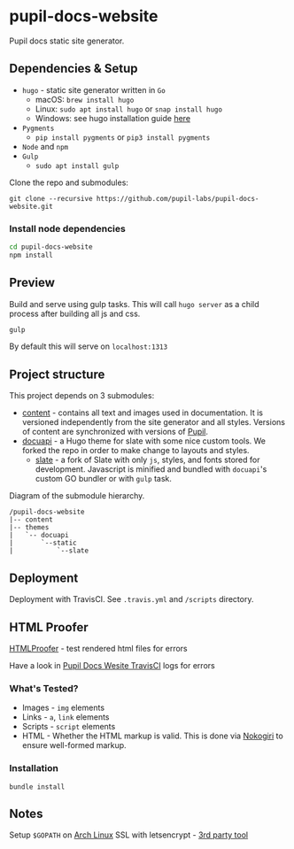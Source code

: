 # pupil-docs-website

Pupil docs static site generator. 

## Dependencies & Setup

- `hugo` - static site generator written in `Go`
  - macOS: `brew install hugo`
  - Linux: `sudo apt install hugo` or `snap install hugo`
  - Windows: see hugo installation guide [here](https://gohugo.io/overview/installing/)
- `Pygments`
  - `pip install pygments` or `pip3 install pygments`
- `Node` and `npm`
- `Gulp`
  - `sudo apt install gulp`

Clone the repo and submodules:

`git clone --recursive https://github.com/pupil-labs/pupil-docs-website.git`

### Install node dependencies

```bash
cd pupil-docs-website
npm install
```

## Preview

Build and serve using gulp tasks. This will call `hugo server` as a child process after building all js and css.

```bash
gulp
```

By default this will serve on `localhost:1313`

## Project structure

This project depends on 3 submodules:

  - [content](https://github.com/pupil-labs/pupil-docs) - contains all text and images used in documentation. It is versioned independently from the site generator and all styles. Versions of content are synchronized with versions of [Pupil](https://github.com/pupil-labs/pupil). 
  - [docuapi](https://github.com/pupil-labs/docuapi) - a Hugo theme for slate with some nice custom tools. We forked the repo in order to make change to layouts and styles. 
  	- [slate](https://github.com/pupil-labs/slate) - a fork of Slate with only `js`, styles, and fonts stored for development. Javascript is minified and bundled with `docuapi`'s custom GO bundler or with `gulp` task.  

Diagram of the submodule hierarchy.

```
/pupil-docs-website
|-- content
|-- themes
|	`-- docuapi
|		`--static
|			`--slate
```

## Deployment

Deployment with TravisCI. See `.travis.yml` and `/scripts` directory. 

## HTML Proofer

[HTMLProofer](https://github.com/gjtorikian/html-proofer) - test rendered html files for errors

Have a look in [Pupil Docs Wesite TravisCI](https://travis-ci.org/pupil-labs/pupil-docs-website) logs for errors

### What's Tested?

- Images - `img` elements
- Links - `a`, `link` elements
- Scripts - `script` elements
- HTML - Whether the HTML markup is valid. This is done via [Nokogiri](http://www.nokogiri.org/tutorials/ensuring_well_formed_markup.html) to ensure well-formed markup.

### Installation

`bundle install`

## Notes

Setup `$GOPATH` on [Arch Linux](https://wiki.archlinux.org/index.php/Go#.24GOPATH)
SSL with letsencrypt - [3rd party tool](https://gethttpsforfree.com)

